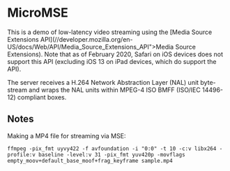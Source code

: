 # MicroMSE

This is a demo of low-latency video streaming using the [Media Source Extensions API](//developer.mozilla.org/en-US/docs/Web/API/Media_Source_Extensions_API">Media Source Extensions). Note that as of February 2020, Safari on iOS devices does not support this API (excluding iOS 13 on iPad devices, which do support the API).

The server receives a H.264 Network Abstraction Layer (NAL) unit byte-stream
and wraps the NAL units within MPEG-4 ISO BMFF (ISO/IEC 14496-12) compliant
boxes.

## Notes

Making a MP4 file for streaming via MSE:

	ffmpeg -pix_fmt uyvy422 -f avfoundation -i "0:0" -t 10 -c:v libx264 -profile:v baseline -level:v 31 -pix_fmt yuv420p -movflags empty_moov+default_base_moof+frag_keyframe sample.mp4
